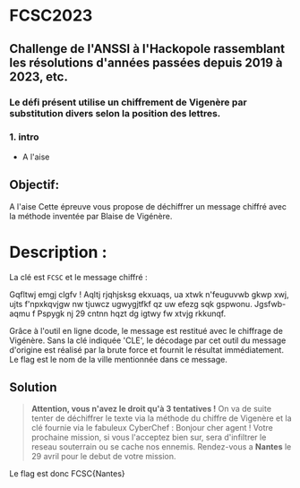 # FCSC2023
## Challenge de l'ANSSI à l'Hackopole rassemblant les résolutions d'années passées depuis 2019 à 2023, etc.

### Le défi présent utilise un chiffrement de Vigenère par substitution divers selon la position des lettres.

   ### 1. intro
   
* A l'aise

## Objectif:

A l'aise
Cette épreuve vous propose de déchiffrer un message chiffré avec la méthode inventée par Blaise de Vigénère.

# Description :

La clé est `FCSC` et le message chiffré :

Gqfltwj emgj clgfv ! Aqltj rjqhjsksg ekxuaqs, ua xtwk
n'feuguvwb gkwp xwj, ujts f'npxkqvjgw nw tjuwcz
ugwygjtfkf qz uw efezg sqk gspwonu. Jgsfwb-aqmu f
Pspygk nj 29 cntnn hqzt dg igtwy fw xtvjg rkkunqf.

Grâce à l'outil en ligne dcode, le message est restitué avec le chiffrage de Vigénère. Sans la clé indiquée 'CLE', 
le décodage par cet outil du message d'origine est réalisé par la brute force et fournit le résultat immédiatement.
Le flag est le nom de la ville mentionnée dans ce message.


## Solution

> **Attention, vous n'avez le droit qu'à 3 tentatives !**
On va de suite tenter de déchiffrer le texte via la méthode du chiffre de Vigenère et la clé fournie via le fabuleux CyberChef : 
Bonjour cher agent ! Votre prochaine mission, si vous
l'acceptez bien sur, sera d'infiltrer le reseau
souterrain ou se cache nos ennemis. Rendez-vous a
**Nantes** le 29 avril pour le debut de votre mission.

Le flag est donc FCSC{Nantes}